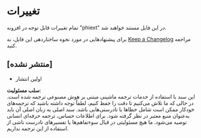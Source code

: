 # تغییرات

تمام تغییرات قابل توجه در افزونه "phiext" در این فایل مستند خواهند شد.

برای پیشنهادهایی در مورد نحوه ساختاردهی این فایل، به [Keep a Changelog](http://keepachangelog.com/) مراجعه کنید.

## [منتشر نشده]

- اولین انتشار

**سلب مسئولیت**:  
این سند با استفاده از خدمات ترجمه ماشینی مبتنی بر هوش مصنوعی ترجمه شده است. در حالی که ما تلاش می‌کنیم تا دقت را حفظ کنیم، لطفاً توجه داشته باشید که ترجمه‌های خودکار ممکن است شامل خطاها یا نادرستی‌هایی باشد. سند اصلی به زبان اصلی آن باید به‌عنوان منبع معتبر در نظر گرفته شود. برای اطلاعات حساس، ترجمه حرفه‌ای انسانی توصیه می‌شود. ما هیچ مسئولیتی در قبال سوءتفاهم‌ها یا تفسیرهای نادرست ناشی از استفاده از این ترجمه نداریم.